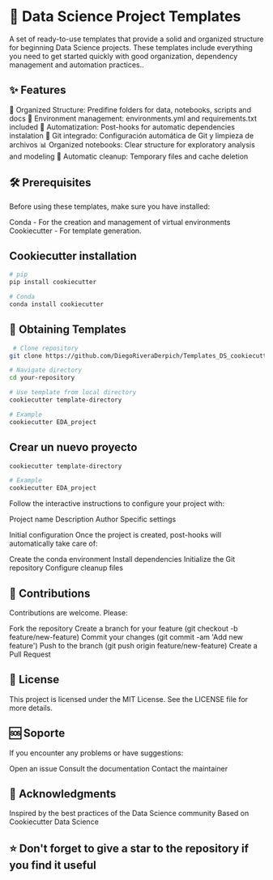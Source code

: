 # 🚀 Data Science Project Templates

A set of ready-to-use templates that provide a solid and organized structure for beginning Data Science projects. These templates include everything you need to get started quickly with good organization, dependency management and automation practices..

## ✨ Features

📁 Organized Structure: Predifine folders for data, notebooks, scripts and docs
🐍 Environment management: environments.yml and requirements.txt included
🔧 Automatization: Post-hooks for automatic dependencies instalation
🔄 Git integrado: Configuración automática de Git y limpieza de archivos
📊 Organized notebooks: Clear structure for exploratory analysis and modeling
🧹 Automatic cleanup: Temporary files and cache deletion

## 🛠️ Prerequisites

Before using these templates, make sure you have installed:

Conda - For the creation and management of virtual environments
Cookiecutter - For template generation.

## Cookiecutter installation

```bash
# pip
pip install cookiecutter

# Conda
conda install cookiecutter
```

## 🚀 Obtaining Templates

```bash
 # Clone repository
git clone https://github.com/DiegoRiveraDerpich/Templates_DS_cookiecutter.git

# Navigate directory
cd your-repository

# Use template from local directory
cookiecutter template-directory

# Example
cookiecutter EDA_project
```

## Crear un nuevo proyecto

```bash
cookiecutter template-directory

# Example
cookiecutter EDA_project
```

Follow the interactive instructions to configure your project with:

Project name
Description
Author
Specific settings

Initial configuration
Once the project is created, post-hooks will automatically take care of:

Create the conda environment
Install dependencies
Initialize the Git repository
Configure cleanup files

## 🤝 Contributions

Contributions are welcome. Please:

Fork the repository
Create a branch for your feature (git checkout -b feature/new-feature)
Commit your changes (git commit -am 'Add new feature')
Push to the branch (git push origin feature/new-feature)
Create a Pull Request

## 📝 License

This project is licensed under the MIT License. See the LICENSE file for more details.

## 🆘 Soporte

If you encounter any problems or have suggestions:

Open an issue
Consult the documentation
Contact the maintainer

## 🙏 Acknowledgments

Inspired by the best practices of the Data Science community
Based on Cookiecutter Data Science

## ⭐ Don't forget to give a star to the repository if you find it useful
